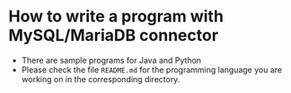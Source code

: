 # How to write a program with MySQL/MariaDB connector

- There are sample programs for Java and Python
- Please check the file `README.md` for the programming language you are working on in the corresponding directory.
